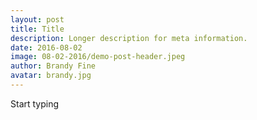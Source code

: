 ```yaml
---
layout: post
title: Title
description: Longer description for meta information.
date: 2016-08-02
image: 08-02-2016/demo-post-header.jpeg
author: Brandy Fine
avatar: brandy.jpg
---
```


Start typing